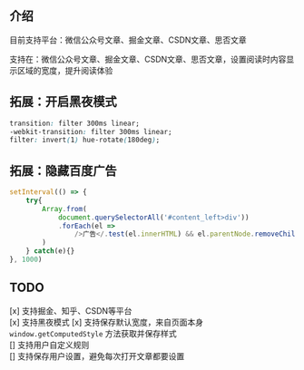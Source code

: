 ## 介绍
目前支持平台：微信公众号文章、掘金文章、CSDN文章、思否文章

支持在：微信公众号文章、掘金文章、CSDN文章、思否文章，设置阅读时内容显示区域的宽度，提升阅读体验

## 拓展：开启黑夜模式

```css
transition: filter 300ms linear;
-webkit-transition: filter 300ms linear;
filter: invert(1) hue-rotate(180deg);
```

## 拓展：隐藏百度广告
```js
setInterval(() => {
    try{
        Array.from(
            document.querySelectorAll('#content_left>div'))
            .forEach(el => 
                />广告</.test(el.innerHTML) && el.parentNode.removeChild(el)
        )
    } catch(e){}
}, 1000)
```

## TODO

[x] 支持掘金、知乎、CSDN等平台  
[x] 支持黑夜模式 
[x] 支持保存默认宽度，来自页面本身 `window.getComputedStyle` 方法获取并保存样式  
[] 支持用户自定义规则  
[] 支持保存用户设置，避免每次打开文章都要设置  